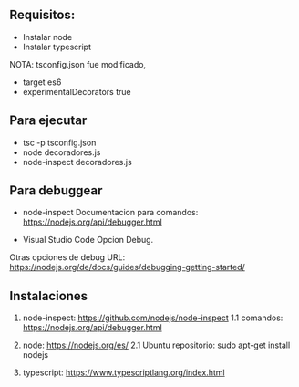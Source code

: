 Requisitos:
----------
* Instalar node
* Instalar typescript

NOTA: tsconfig.json fue modificado,
+ target es6
+ experimentalDecorators true

Para ejecutar
-------------
* tsc -p tsconfig.json 
* node decoradores.js
* node-inspect decoradores.js

Para debuggear
--------------
* node-inspect 
Documentacion para comandos: https://nodejs.org/api/debugger.html

* Visual Studio Code
Opcion Debug. 

Otras opciones de debug
URL: https://nodejs.org/de/docs/guides/debugging-getting-started/

Instalaciones
-------------
1. node-inspect: https://github.com/nodejs/node-inspect 
1.1 comandos: https://nodejs.org/api/debugger.html

2. node: https://nodejs.org/es/
2.1 Ubuntu repositorio: sudo apt-get install nodejs

3. typescript: https://www.typescriptlang.org/index.html
